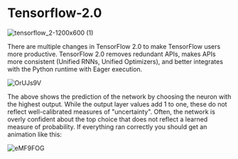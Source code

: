 # Tensorflow-2.0
![tensorflow_2-1200x600 (1)](https://user-images.githubusercontent.com/46414243/76627303-734f1c00-6543-11ea-9000-ff361a84e9e4.png)


There are multiple changes in TensorFlow 2.0 to make TensorFlow users more productive. TensorFlow 2.0 removes redundant APIs, makes APIs more consistent (Unified RNNs, Unified Optimizers), and better integrates with the Python runtime with Eager execution.


![OrUJs9V](https://user-images.githubusercontent.com/46414243/76627310-764a0c80-6543-11ea-93fa-94fe5dda572d.gif)

The above shows the prediction of the network by choosing the neuron with the highest output. While the output layer values add 1 to one, these do not reflect well-calibrated measures of "uncertainty". Often, the network is overly confident about the top choice that does not reflect a learned measure of probability. If everything ran correctly you should get an animation like this:

![eMF9FOG](https://user-images.githubusercontent.com/46414243/76627284-69c5b400-6543-11ea-94d6-170680cc71fd.gif)

